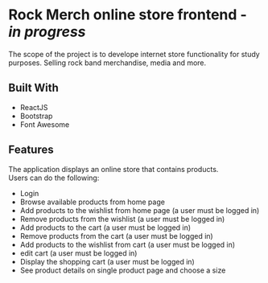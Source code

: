 # Rock Merch online store frontend - ***in progress***

The scope of the project is to develope internet store functionality for study purposes. Selling rock band merchandise, media and more.
## Built With

* ReactJS
* Bootstrap
* Font Awesome

## Features
The application displays an online store that contains products.
<br>
Users can do the following:
* Login
* Browse available products from home page
* Add products to the wishlist from home page (a user must be logged in)
* Remove products from the wishlist (a user must be logged in)
* Add products to the cart (a user must be logged in)
* Remove products from the cart (a user must be logged in)
* Add products to the wishlist from cart (a user must be logged in)
* edit cart (a user must be logged in)
* Display the shopping cart (a user must be logged in)
* See product details on single product page and choose a size
